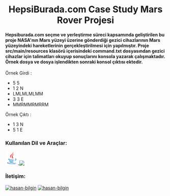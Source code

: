 <h1 align="center">HepsiBurada.com Case Study Mars Rover Projesi</h1>
<h4>Hepsiburada.com seçme ve yerleştirme süreci kapsamında geliştirilen bu proje NASA'nın Mars yüzeyi üzerine gönderdiği gezici cihazlarının Mars yüzeyindeki hareketlerinin gerçekleştirilmesi için yapılmıştır. Proje src/main/resources klasörü içerisindeki command.txt dosyasından gezici cihazlar için talimatları okuyup sonuçlarını konsola yazarak çalışmaktadır. Örnek dosya ve dosya işlendikten sonraki konsol çıktısı ektedir.</h4>
Örnek Girdi : <br>
<ul>
    <li>5 5</li>
    <li>1 2 N</li>
    <li>LMLMLMLMM</li>
    <li>3 3 E</li>
    <li>MMRMMRMRRM</li>
</ul>
Örnek Çıktı : <br>
<ul>
    <li>1 3 N</li>
    <li>5 1 E</li>
</ul>

<h3>Kullanılan Dil ve Araçlar:</h3>
<p align="left"> <a href="https://www.java.com" target="_blank" rel="noreferrer"> <img src="https://raw.githubusercontent.com/devicons/devicon/master/icons/java/java-original.svg" alt="java" width="40" height="40"/> </a> <img align="center" src="https://maven.apache.org/images/maven-logo-black-on-white.png" width=100px /></p>


<h3>İletişim:</h3>
<a href="http3s://linkedin.com/in/hasan-bilgin" target="blank"><img align="center" src="https://raw.githubusercontent.com/rahuldkjain/github-profile-readme-generator/master/src/images/icons/Social/linked-in-alt.svg" alt="hasan-bilgin" height="30" width="40" /></a>
<a href="https://github.com/HasanBilgin" target="blank"><img align="center" src="https://github.githubassets.com/favicons/favicon-dark.svg" alt="hasan-bilgin" height="30" width="40" /></a>



